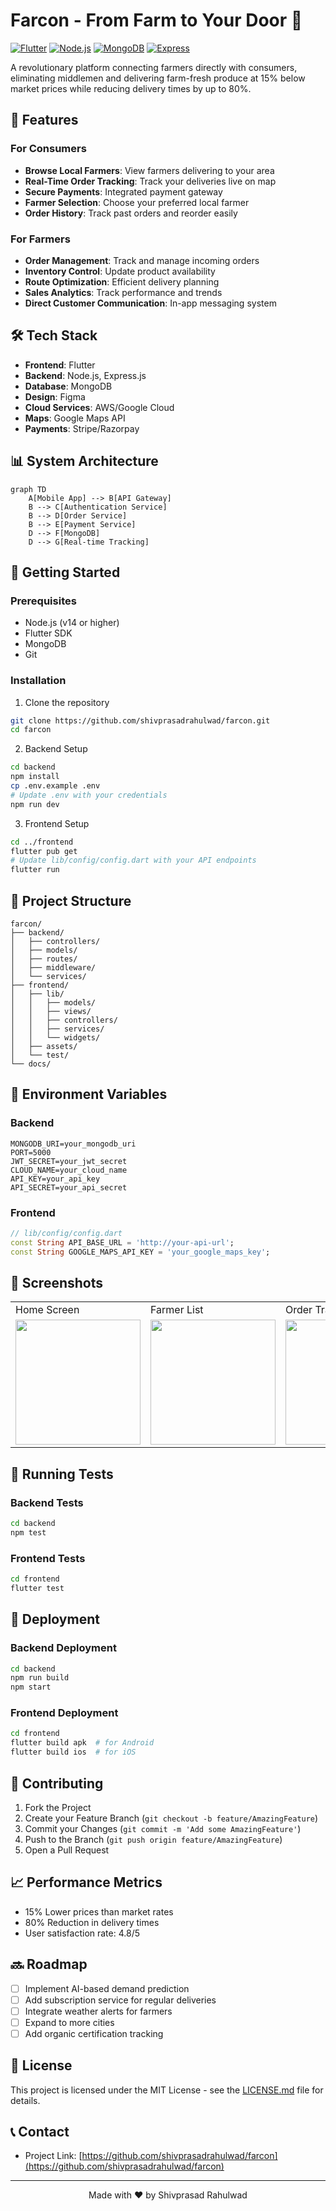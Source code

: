 # Farcon - From Farm to Your Door 🌾

[![Flutter](https://img.shields.io/badge/Flutter-2.0-blue)](https://flutter.dev/)
[![Node.js](https://img.shields.io/badge/Node.js-14.x-green)](https://nodejs.org/)
[![MongoDB](https://img.shields.io/badge/MongoDB-4.4-brightgreen)](https://www.mongodb.com/)
[![Express](https://img.shields.io/badge/Express-4.x-lightgrey)](https://expressjs.com/)

A revolutionary platform connecting farmers directly with consumers, eliminating middlemen and delivering farm-fresh produce at 15% below market prices while reducing delivery times by up to 80%.

## 📱 Features

### For Consumers
- **Browse Local Farmers**: View farmers delivering to your area
- **Real-Time Order Tracking**: Track your deliveries live on map
- **Secure Payments**: Integrated payment gateway
- **Farmer Selection**: Choose your preferred local farmer
- **Order History**: Track past orders and reorder easily

### For Farmers
- **Order Management**: Track and manage incoming orders
- **Inventory Control**: Update product availability
- **Route Optimization**: Efficient delivery planning
- **Sales Analytics**: Track performance and trends
- **Direct Customer Communication**: In-app messaging system

## 🛠️ Tech Stack

- **Frontend**: Flutter
- **Backend**: Node.js, Express.js
- **Database**: MongoDB
- **Design**: Figma
- **Cloud Services**: AWS/Google Cloud
- **Maps**: Google Maps API
- **Payments**: Stripe/Razorpay

## 📊 System Architecture

```mermaid
graph TD
    A[Mobile App] --> B[API Gateway]
    B --> C[Authentication Service]
    B --> D[Order Service]
    B --> E[Payment Service]
    D --> F[MongoDB]
    D --> G[Real-time Tracking]
```

## 🚀 Getting Started

### Prerequisites

- Node.js (v14 or higher)
- Flutter SDK
- MongoDB
- Git

### Installation

1. Clone the repository
```bash
git clone https://github.com/shivprasadrahulwad/farcon.git
cd farcon
```

2. Backend Setup
```bash
cd backend
npm install
cp .env.example .env
# Update .env with your credentials
npm run dev
```

3. Frontend Setup
```bash
cd ../frontend
flutter pub get
# Update lib/config/config.dart with your API endpoints
flutter run
```

## 📁 Project Structure

```
farcon/
├── backend/
│   ├── controllers/
│   ├── models/
│   ├── routes/
│   ├── middleware/
│   └── services/
├── frontend/
│   ├── lib/
│   │   ├── models/
│   │   ├── views/
│   │   ├── controllers/
│   │   ├── services/
│   │   └── widgets/
│   ├── assets/
│   └── test/
└── docs/
```

## 🔧 Environment Variables

### Backend
```env
MONGODB_URI=your_mongodb_uri
PORT=5000
JWT_SECRET=your_jwt_secret
CLOUD_NAME=your_cloud_name
API_KEY=your_api_key
API_SECRET=your_api_secret
```

### Frontend
```dart
// lib/config/config.dart
const String API_BASE_URL = 'http://your-api-url';
const String GOOGLE_MAPS_API_KEY = 'your_google_maps_key';
```

## 📱 Screenshots

<table>
  <tr>
    <td>Home Screen</td>
    <td>Farmer List</td>
    <td>Order Tracking</td>
  </tr>
  <tr>
    <td><img src="/screenshots/home.png" width="200"/></td>
    <td><img src="/screenshots/farmers.png" width="200"/></td>
    <td><img src="/screenshots/tracking.png" width="200"/></td>
  </tr>
</table>

## 🧪 Running Tests

### Backend Tests
```bash
cd backend
npm test
```

### Frontend Tests
```bash
cd frontend
flutter test
```

## 🚀 Deployment

### Backend Deployment
```bash
cd backend
npm run build
npm start
```

### Frontend Deployment
```bash
cd frontend
flutter build apk  # for Android
flutter build ios  # for iOS
```

## 🤝 Contributing

1. Fork the Project
2. Create your Feature Branch (`git checkout -b feature/AmazingFeature`)
3. Commit your Changes (`git commit -m 'Add some AmazingFeature'`)
4. Push to the Branch (`git push origin feature/AmazingFeature`)
5. Open a Pull Request

## 📈 Performance Metrics

- 15% Lower prices than market rates
- 80% Reduction in delivery times
- User satisfaction rate: 4.8/5

## 🔜 Roadmap

- [ ] Implement AI-based demand prediction
- [ ] Add subscription service for regular deliveries
- [ ] Integrate weather alerts for farmers
- [ ] Expand to more cities
- [ ] Add organic certification tracking

## 📄 License

This project is licensed under the MIT License - see the [LICENSE.md](LICENSE.md) file for details.

## 📞 Contact
- Project Link: [https://github.com/shivprasadrahulwad/farcon](https://github.com/shivprasadrahulwad/farcon)

---

<div align="center">
Made with ❤️ by Shivprasad Rahulwad
</div>
